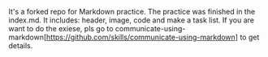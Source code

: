 It's a forked repo for Markdown practice.
The practice was finished in the index.md.
It includes: header, image, code and make a task list.
If you are want to do the exiese, pls go to communicate-using-markdown[https://github.com/skills/communicate-using-markdown] to get details.